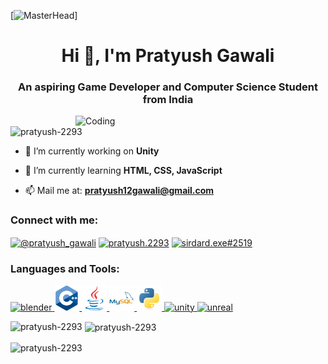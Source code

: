 [![MasterHead](https://miro.medium.com/max/1400/1*rB-3Q2k7o9qk8IyAzx-TRA.gif)]
<h1 align="center">Hi 👋, I'm Pratyush Gawali</h1>
<h3 align="center">An aspiring Game Developer and Computer Science Student from India</h3>
<img align="right" alt="Coding" width="400" src="https://media.tenor.com/2uyENRmiUt0AAAAC/coding.gif">

<p align="left"> <img src="https://komarev.com/ghpvc/?username=pratyush-2293&label=Profile%20views&color=0e75b6&style=flat" alt="pratyush-2293" /> </p>


- 🔭 I’m currently working on **Unity**

- 🌱 I’m currently learning **HTML, CSS, JavaScript**

- 📫 Mail me at: **pratyush12gawali@gmail.com**

<h3 align="left">Connect with me:</h3>
<p align="left">
<a href="https://twitter.com/@pratyush_gawali" target="blank"><img align="center" src="https://raw.githubusercontent.com/rahuldkjain/github-profile-readme-generator/master/src/images/icons/Social/twitter.svg" alt="@pratyush_gawali" height="30" width="40" /></a>
<a href="https://instagram.com/pratyush.2293" target="blank"><img align="center" src="https://raw.githubusercontent.com/rahuldkjain/github-profile-readme-generator/master/src/images/icons/Social/instagram.svg" alt="pratyush.2293" height="30" width="40" /></a>
<a href="https://discord.gg/sirdard.exe#2519" target="blank"><img align="center" src="https://raw.githubusercontent.com/rahuldkjain/github-profile-readme-generator/master/src/images/icons/Social/discord.svg" alt="sirdard.exe#2519" height="30" width="40" /></a>
</p>

<h3 align="left">Languages and Tools:</h3>
<p align="left"> <a href="https://www.blender.org/" target="_blank" rel="noreferrer"> <img src="https://download.blender.org/branding/community/blender_community_badge_white.svg" alt="blender" width="40" height="40"/> </a> <a href="https://www.w3schools.com/cpp/" target="_blank" rel="noreferrer"> <img src="https://raw.githubusercontent.com/devicons/devicon/master/icons/cplusplus/cplusplus-original.svg" alt="cplusplus" width="40" height="40"/> </a> <a href="https://www.java.com" target="_blank" rel="noreferrer"> <img src="https://raw.githubusercontent.com/devicons/devicon/master/icons/java/java-original.svg" alt="java" width="40" height="40"/> </a> <a href="https://www.mysql.com/" target="_blank" rel="noreferrer"> <img src="https://raw.githubusercontent.com/devicons/devicon/master/icons/mysql/mysql-original-wordmark.svg" alt="mysql" width="40" height="40"/> </a> <a href="https://www.python.org" target="_blank" rel="noreferrer"> <img src="https://raw.githubusercontent.com/devicons/devicon/master/icons/python/python-original.svg" alt="python" width="40" height="40"/> </a> <a href="https://unity.com/" target="_blank" rel="noreferrer"> <img src="https://www.vectorlogo.zone/logos/unity3d/unity3d-icon.svg" alt="unity" width="40" height="40"/> </a> <a href="https://unrealengine.com/" target="_blank" rel="noreferrer"> <img src="https://raw.githubusercontent.com/kenangundogan/fontisto/036b7eca71aab1bef8e6a0518f7329f13ed62f6b/icons/svg/brand/unreal-engine.svg" alt="unreal" width="40" height="40"/> </a> </p>

<p><img align="left" src="https://github-readme-stats.vercel.app/api/top-langs?username=pratyush-2293&show_icons=true&locale=en&layout=compact" alt="pratyush-2293" /></p>

<p>&nbsp;<img align="center" src="https://github-readme-stats.vercel.app/api?username=pratyush-2293&show_icons=true&locale=en" alt="pratyush-2293" /></p>

<p><img align="center" src="https://github-readme-streak-stats.herokuapp.com/?user=pratyush-2293&" alt="pratyush-2293" /></p>
